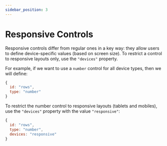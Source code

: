 ```yaml
---
sidebar_position: 3
---
```

# Responsive Controls
Responsive controls differ from regular ones in a key way: they allow users to define device-specific values (based on screen size). To restrict a control to responsive layouts only, use the `"devices"` property.

For example, if we want to use a `number` control for all device types, then we will define:
```js
{
  id: "rows",
  type: "number"
}
```

To restrict the number control to responsive layouts (tablets and mobiles), use the `"devices"` property with the value `"responsive"`:
```js
{
  id: "rows",
  type: "number",
  devices: "responsive"
}
```
